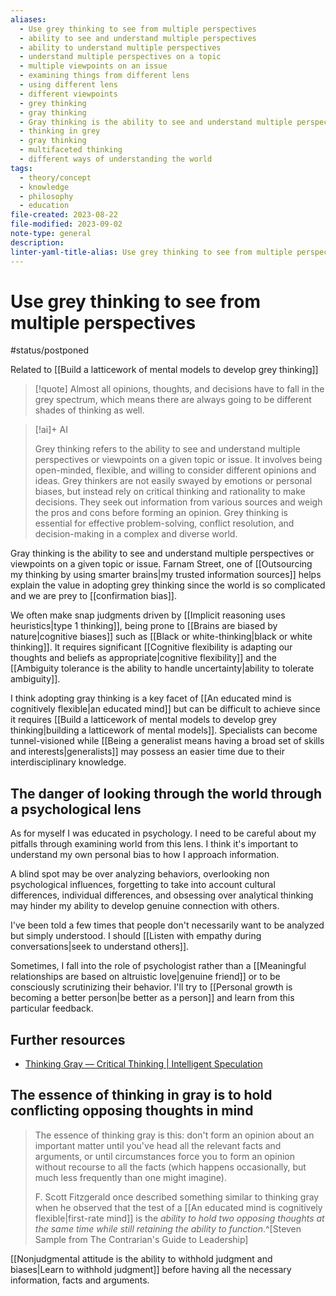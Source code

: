 ```yaml
---
aliases:
  - Use grey thinking to see from multiple perspectives
  - ability to see and understand multiple perspectives
  - ability to understand multiple perspectives
  - understand multiple perspectives on a topic
  - multiple viewpoints on an issue
  - examining things from different lens
  - using different lens
  - different viewpoints
  - grey thinking
  - gray thinking
  - Gray thinking is the ability to see and understand multiple perspectives or viewpoints on a given topic or issue.
  - thinking in grey
  - gray thinking
  - multifaceted thinking
  - different ways of understanding the world
tags:
  - theory/concept
  - knowledge
  - philosophy
  - education
file-created: 2023-08-22
file-modified: 2023-09-02
note-type: general
description: 
linter-yaml-title-alias: Use grey thinking to see from multiple perspectives
---
```


# Use grey thinking to see from multiple perspectives

#status/postponed

Related to [[Build a latticework of mental models to develop grey thinking]]

> [!quote] Almost all opinions, thoughts, and decisions have to fall in the grey spectrum, which means there are always going to be different shades of thinking as well.

> [!ai]+ AI
>
> Grey thinking refers to the ability to see and understand multiple perspectives or viewpoints on a given topic or issue. It involves being open-minded, flexible, and willing to consider different opinions and ideas. Grey thinkers are not easily swayed by emotions or personal biases, but instead rely on critical thinking and rationality to make decisions. They seek out information from various sources and weigh the pros and cons before forming an opinion. Grey thinking is essential for effective problem-solving, conflict resolution, and decision-making in a complex and diverse world.

Gray thinking is the ability to see and understand multiple perspectives or viewpoints on a given topic or issue. Farnam Street, one of [[Outsourcing my thinking by using smarter brains|my trusted information sources]] helps explain the value in adopting grey thinking since the world is so complicated and we are prey to [[confirmation bias]].

We often make snap judgments driven by [[Implicit reasoning uses heuristics|type 1 thinking]], being prone to [[Brains are biased by nature|cognitive biases]] such as [[Black or white-thinking|black or white thinking]]. It requires significant [[Cognitive flexibility is adapting our thoughts and beliefs as appropriate|cognitive flexibility]] and the [[Ambiguity tolerance is the ability to handle uncertainty|ability to tolerate ambiguity]].

I think adopting gray thinking is a key facet of [[An educated mind is cognitively flexible|an educated mind]] but can be difficult to achieve since it requires [[Build a latticework of mental models to develop grey thinking|building a latticework of mental models]]. Specialists can become tunnel-visioned while [[Being a generalist means having a broad set of skills and interests|generalists]] may possess an easier time due to their interdisciplinary knowledge.

## The danger of looking through the world through a psychological lens

As for myself I was educated in psychology. I need to be careful about my pitfalls through examining world from this lens. I think it's important to understand my own personal bias to how I approach information.

A blind spot may be over analyzing behaviors, overlooking non psychological influences, forgetting to take into account cultural differences, individual differences, and obsessing over analytical thinking may hinder my ability to develop genuine connection with others.

I've been told a few times that people don't necessarily want to be analyzed but simply understood. I should [[Listen with empathy during conversations|seek to understand others]].

Sometimes, I fall into the role of psychologist  rather than a [[Meaningful relationships are based on altruistic love|genuine friend]] or to be consciously scrutinizing their behavior. I'll try to [[Personal growth is becoming a better person|be better as a person]] and learn from this particular feedback.

## Further resources

- [Thinking Gray — Critical Thinking | Intelligent Speculation](https://www.intelligentspeculation.com/blog/thinking-gray)

## The essence of thinking in gray is to hold conflicting opposing thoughts in mind

> The essence of thinking gray is this: don't form an opinion about an important matter until you've head all the relevant facts and arguments, or until circumstances force you to form an opinion without recourse to all the facts (which happens occasionally, but much less frequently than one might imagine).
>
> F. Scott Fitzgerald once described something similar to thinking gray when he observed that the test of a [[An educated mind is cognitively flexible|first-rate mind]] is the *ability to hold two opposing thoughts at the same time while still retaining the ability to function*.^[Steven Sample from The Contrarian's Guide to Leadership]

[[Nonjudgmental attitude is the ability to withhold judgment and biases|Learn to withhold judgment]] before having all the necessary information, facts and arguments.
